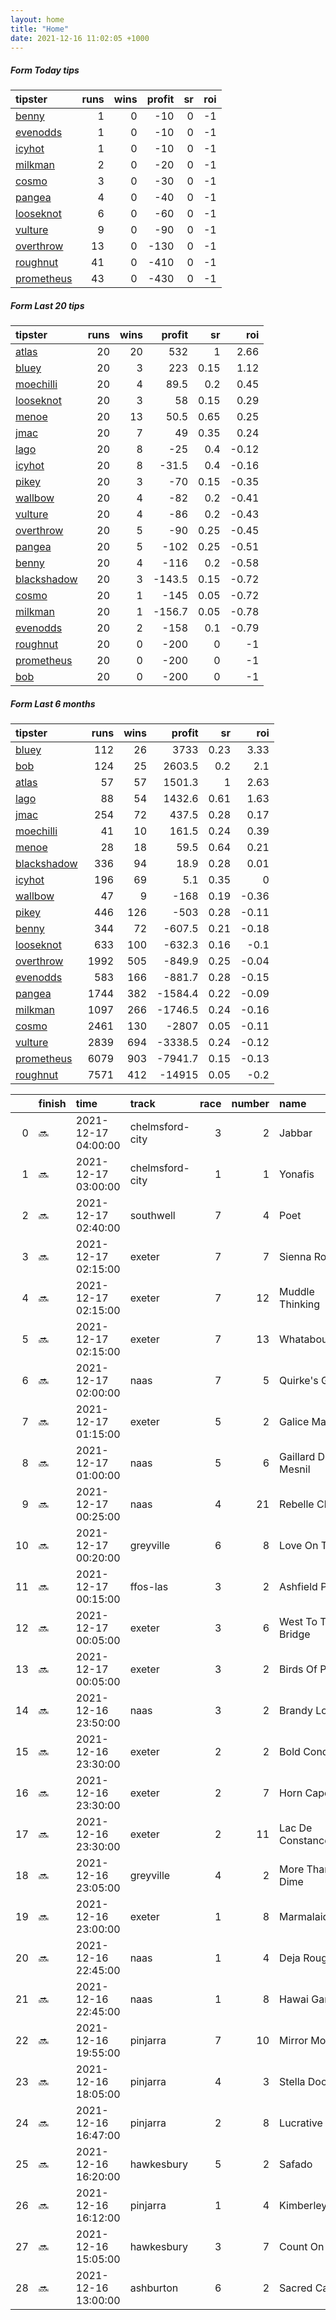 ```yaml
---   
layout: home  
title: "Home"   
date: 2021-12-16 11:02:05 +1000  
---   
```



##### Form Today tips   

| tipster                                                       |   runs |   wins |   profit |   sr |   roi |
|:--------------------------------------------------------------|-------:|-------:|---------:|-----:|------:|
| [benny](https://mrwayneo.github.io/tips/benny.html)           |      1 |      0 |      -10 |    0 |    -1 |
| [evenodds](https://mrwayneo.github.io/tips/evenodds.html)     |      1 |      0 |      -10 |    0 |    -1 |
| [icyhot](https://mrwayneo.github.io/tips/icyhot.html)         |      1 |      0 |      -10 |    0 |    -1 |
| [milkman](https://mrwayneo.github.io/tips/milkman.html)       |      2 |      0 |      -20 |    0 |    -1 |
| [cosmo](https://mrwayneo.github.io/tips/cosmo.html)           |      3 |      0 |      -30 |    0 |    -1 |
| [pangea](https://mrwayneo.github.io/tips/pangea.html)         |      4 |      0 |      -40 |    0 |    -1 |
| [looseknot](https://mrwayneo.github.io/tips/looseknot.html)   |      6 |      0 |      -60 |    0 |    -1 |
| [vulture](https://mrwayneo.github.io/tips/vulture.html)       |      9 |      0 |      -90 |    0 |    -1 |
| [overthrow](https://mrwayneo.github.io/tips/overthrow.html)   |     13 |      0 |     -130 |    0 |    -1 |
| [roughnut](https://mrwayneo.github.io/tips/roughnut.html)     |     41 |      0 |     -410 |    0 |    -1 |
| [prometheus](https://mrwayneo.github.io/tips/prometheus.html) |     43 |      0 |     -430 |    0 |    -1 |

##### Form Last 20 tips   

| tipster                                                         |   runs |   wins |   profit |   sr |   roi |
|:----------------------------------------------------------------|-------:|-------:|---------:|-----:|------:|
| [atlas](https://mrwayneo.github.io/tips/atlas.html)             |     20 |     20 |    532   | 1    |  2.66 |
| [bluey](https://mrwayneo.github.io/tips/bluey.html)             |     20 |      3 |    223   | 0.15 |  1.12 |
| [moechilli](https://mrwayneo.github.io/tips/moechilli.html)     |     20 |      4 |     89.5 | 0.2  |  0.45 |
| [looseknot](https://mrwayneo.github.io/tips/looseknot.html)     |     20 |      3 |     58   | 0.15 |  0.29 |
| [menoe](https://mrwayneo.github.io/tips/menoe.html)             |     20 |     13 |     50.5 | 0.65 |  0.25 |
| [jmac](https://mrwayneo.github.io/tips/jmac.html)               |     20 |      7 |     49   | 0.35 |  0.24 |
| [lago](https://mrwayneo.github.io/tips/lago.html)               |     20 |      8 |    -25   | 0.4  | -0.12 |
| [icyhot](https://mrwayneo.github.io/tips/icyhot.html)           |     20 |      8 |    -31.5 | 0.4  | -0.16 |
| [pikey](https://mrwayneo.github.io/tips/pikey.html)             |     20 |      3 |    -70   | 0.15 | -0.35 |
| [wallbow](https://mrwayneo.github.io/tips/wallbow.html)         |     20 |      4 |    -82   | 0.2  | -0.41 |
| [vulture](https://mrwayneo.github.io/tips/vulture.html)         |     20 |      4 |    -86   | 0.2  | -0.43 |
| [overthrow](https://mrwayneo.github.io/tips/overthrow.html)     |     20 |      5 |    -90   | 0.25 | -0.45 |
| [pangea](https://mrwayneo.github.io/tips/pangea.html)           |     20 |      5 |   -102   | 0.25 | -0.51 |
| [benny](https://mrwayneo.github.io/tips/benny.html)             |     20 |      4 |   -116   | 0.2  | -0.58 |
| [blackshadow](https://mrwayneo.github.io/tips/blackshadow.html) |     20 |      3 |   -143.5 | 0.15 | -0.72 |
| [cosmo](https://mrwayneo.github.io/tips/cosmo.html)             |     20 |      1 |   -145   | 0.05 | -0.72 |
| [milkman](https://mrwayneo.github.io/tips/milkman.html)         |     20 |      1 |   -156.7 | 0.05 | -0.78 |
| [evenodds](https://mrwayneo.github.io/tips/evenodds.html)       |     20 |      2 |   -158   | 0.1  | -0.79 |
| [roughnut](https://mrwayneo.github.io/tips/roughnut.html)       |     20 |      0 |   -200   | 0    | -1    |
| [prometheus](https://mrwayneo.github.io/tips/prometheus.html)   |     20 |      0 |   -200   | 0    | -1    |
| [bob](https://mrwayneo.github.io/tips/bob.html)                 |     20 |      0 |   -200   | 0    | -1    |

##### Form Last 6 months   

| tipster                                                         |   runs |   wins |   profit |   sr |   roi |
|:----------------------------------------------------------------|-------:|-------:|---------:|-----:|------:|
| [bluey](https://mrwayneo.github.io/tips/bluey.html)             |    112 |     26 |   3733   | 0.23 |  3.33 |
| [bob](https://mrwayneo.github.io/tips/bob.html)                 |    124 |     25 |   2603.5 | 0.2  |  2.1  |
| [atlas](https://mrwayneo.github.io/tips/atlas.html)             |     57 |     57 |   1501.3 | 1    |  2.63 |
| [lago](https://mrwayneo.github.io/tips/lago.html)               |     88 |     54 |   1432.6 | 0.61 |  1.63 |
| [jmac](https://mrwayneo.github.io/tips/jmac.html)               |    254 |     72 |    437.5 | 0.28 |  0.17 |
| [moechilli](https://mrwayneo.github.io/tips/moechilli.html)     |     41 |     10 |    161.5 | 0.24 |  0.39 |
| [menoe](https://mrwayneo.github.io/tips/menoe.html)             |     28 |     18 |     59.5 | 0.64 |  0.21 |
| [blackshadow](https://mrwayneo.github.io/tips/blackshadow.html) |    336 |     94 |     18.9 | 0.28 |  0.01 |
| [icyhot](https://mrwayneo.github.io/tips/icyhot.html)           |    196 |     69 |      5.1 | 0.35 |  0    |
| [wallbow](https://mrwayneo.github.io/tips/wallbow.html)         |     47 |      9 |   -168   | 0.19 | -0.36 |
| [pikey](https://mrwayneo.github.io/tips/pikey.html)             |    446 |    126 |   -503   | 0.28 | -0.11 |
| [benny](https://mrwayneo.github.io/tips/benny.html)             |    344 |     72 |   -607.5 | 0.21 | -0.18 |
| [looseknot](https://mrwayneo.github.io/tips/looseknot.html)     |    633 |    100 |   -632.3 | 0.16 | -0.1  |
| [overthrow](https://mrwayneo.github.io/tips/overthrow.html)     |   1992 |    505 |   -849.9 | 0.25 | -0.04 |
| [evenodds](https://mrwayneo.github.io/tips/evenodds.html)       |    583 |    166 |   -881.7 | 0.28 | -0.15 |
| [pangea](https://mrwayneo.github.io/tips/pangea.html)           |   1744 |    382 |  -1584.4 | 0.22 | -0.09 |
| [milkman](https://mrwayneo.github.io/tips/milkman.html)         |   1097 |    266 |  -1746.5 | 0.24 | -0.16 |
| [cosmo](https://mrwayneo.github.io/tips/cosmo.html)             |   2461 |    130 |  -2807   | 0.05 | -0.11 |
| [vulture](https://mrwayneo.github.io/tips/vulture.html)         |   2839 |    694 |  -3338.5 | 0.24 | -0.12 |
| [prometheus](https://mrwayneo.github.io/tips/prometheus.html)   |   6079 |    903 |  -7941.7 | 0.15 | -0.13 |
| [roughnut](https://mrwayneo.github.io/tips/roughnut.html)       |   7571 |    412 | -14915   | 0.05 | -0.2  |

|    | finish   | time                | track           |   race |   number | name               |   odds | tipster            |
|---:|:---------|:--------------------|:----------------|-------:|---------:|:-------------------|-------:|:-------------------|
|  0 | :soon:   | 2021-12-17 04:00:00 | chelmsford-city |      3 |        2 | Jabbar             |   3    | vulture            |
|  1 | :soon:   | 2021-12-17 03:00:00 | chelmsford-city |      1 |        1 | Yonafis            |   1.6  | vulture,milkman    |
|  2 | :soon:   | 2021-12-17 02:40:00 | southwell       |      7 |        4 | Poet               |   3    | vulture            |
|  3 | :soon:   | 2021-12-17 02:15:00 | exeter          |      7 |        7 | Sienna Royale      |   6.5  | looseknot          |
|  4 | :soon:   | 2021-12-17 02:15:00 | exeter          |      7 |       12 | Muddle Thinking    |   6    | looseknot          |
|  5 | :soon:   | 2021-12-17 02:15:00 | exeter          |      7 |       13 | Whataboutwalt      |  41    | overthrow          |
|  6 | :soon:   | 2021-12-17 02:00:00 | naas            |      7 |        5 | Quirke's Gate      |   7.5  | looseknot          |
|  7 | :soon:   | 2021-12-17 01:15:00 | exeter          |      5 |        2 | Galice Macalo      |   4.4  | overthrow          |
|  8 | :soon:   | 2021-12-17 01:00:00 | naas            |      5 |        6 | Gaillard Du Mesnil |   1.45 | overthrow          |
|  9 | :soon:   | 2021-12-17 00:25:00 | naas            |      4 |       21 | Rebelle Chaud      |   7.5  | looseknot          |
| 10 | :soon:   | 2021-12-17 00:20:00 | greyville       |      6 |        8 | Love On Time       |   0    | vulture            |
| 11 | :soon:   | 2021-12-17 00:15:00 | ffos-las        |      3 |        2 | Ashfield Paddy     |   5    | pangea             |
| 12 | :soon:   | 2021-12-17 00:05:00 | exeter          |      3 |        6 | West To The Bridge |  11    | pangea,overthrow   |
| 13 | :soon:   | 2021-12-17 00:05:00 | exeter          |      3 |        2 | Birds Of Prey      |   6.5  | overthrow          |
| 14 | :soon:   | 2021-12-16 23:50:00 | naas            |      3 |        2 | Brandy Love        |   1.8  | overthrow          |
| 15 | :soon:   | 2021-12-16 23:30:00 | exeter          |      2 |        2 | Bold Conduct       |   5.5  | milkman            |
| 16 | :soon:   | 2021-12-16 23:30:00 | exeter          |      2 |        7 | Horn Cape          |   4.4  | overthrow          |
| 17 | :soon:   | 2021-12-16 23:30:00 | exeter          |      2 |       11 | Lac De Constance   |   5.5  | overthrow          |
| 18 | :soon:   | 2021-12-16 23:05:00 | greyville       |      4 |        2 | More Than A Dime   |   0    | vulture            |
| 19 | :soon:   | 2021-12-16 23:00:00 | exeter          |      1 |        8 | Marmalaid          |   3.5  | overthrow          |
| 20 | :soon:   | 2021-12-16 22:45:00 | naas            |      1 |        4 | Deja Rouge         |   4.5  | looseknot          |
| 21 | :soon:   | 2021-12-16 22:45:00 | naas            |      1 |        8 | Hawai Game         |   1.95 | vulture            |
| 22 | :soon:   | 2021-12-16 19:55:00 | pinjarra        |      7 |       10 | Mirror Moon        |   5.5  | evenodds,overthrow |
| 23 | :soon:   | 2021-12-16 18:05:00 | pinjarra        |      4 |        3 | Stella Door        |   4.8  | pangea             |
| 24 | :soon:   | 2021-12-16 16:47:00 | pinjarra        |      2 |        8 | Lucrative Lucy     |   5.5  | overthrow          |
| 25 | :soon:   | 2021-12-16 16:20:00 | hawkesbury      |      5 |        2 | Safado             |   3.7  | benny,icyhot       |
| 26 | :soon:   | 2021-12-16 16:12:00 | pinjarra        |      1 |        4 | Kimberley Boy      |   1.45 | vulture            |
| 27 | :soon:   | 2021-12-16 15:05:00 | hawkesbury      |      3 |        7 | Count On Me        |   8    | looseknot          |
| 28 | :soon:   | 2021-12-16 13:00:00 | ashburton       |      6 |        2 | Sacred Caga        |   0    | vulture            |
